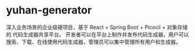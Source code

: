 # yuhan-generator
 深入业务场景的企业级硬项目，基于 React + Spring Boot + Picocli + 对象存储的 代码生成器共享平台。  开发者可以在平台上制作并发布代码生成器，用户可以搜索、下载、在线使用代码生成器，管理员可以集中管理所有用户和生成器。
